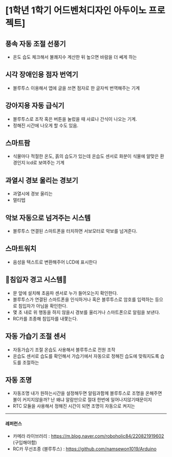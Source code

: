 # [1학년 1학기 어드벤처디자인 아두이노 프로젝트]

## 풍속 자동 조절 선풍기
 - 온도 습도 체크해서 불쾌지수 계산한 뒤 높으면 바람을 더 쎄게 하는

## 시각 장애인용 점자 번역기
 * 블루투스 이용해서 앱에 글을 쓰면 점자로 한 글자씩 번역해주는 기계
 
## 강아지용 자동 급식기
 - 블루투스로 조작 혹은 버튼을 눌렀을 때 사료나 간식이 나오는 기계.
 - 정해진 시간에 나오게 할 수도 있음. 

## 스마트팜
 * 식물마다 적절한 온도, 흙의 습도가 있는데 온습도 센서로 화분이 식물에 알맞은 환경인지 lcd로 보여주는 기계

## 과열시 경보 울리는 경보기
 - 과열시에 경보 울리는
 - 멀티텝

## 악보 자동으로 넘겨주는 시스템
 - 블루투스 연결된 스마트폰을 터치하면 서보모터로 악보를 넘겨준다.
 
## 스마트워치
 - 음성을 텍스트로 변환해주어 LCD에 표시한다

## 🌻침입자 경고 시스템🌻
 - 문 앞에 설치해 초음파 센서로 누가 들어오는지 확인한다. 
 - 블루투스가 연결된 스마트폰을 인식하거나 혹은 블루투스로 암호를 입력하는 등으로 침입자가 아님을 확인한다.
 - 몇 초 내로 위 행동을 하지 않을시 경보를 울리거나 스마트폰으로 알림을 보낸다.
 - RC카를 조종해 침입자를 내쫓는다.

## 자동 가습기 조절 센서
 - 자동가습기 조절 온습도 사용해서 블루투스로 전원 조작
 - 온습도 센서로 습도를 확인해서 가습기에서 자동으로 정해진 습도에 맞춰지도록 습도를 조절하는
 
## 자동 조명 
- 자동조명 내가 원하는시간을 설정해두면 알림과함께 블루투스로 조명을 온해주면 불이 커지지않을까? 난 왜냐 알람만으로 절대 한번에 일어나지않기때문이지
- RTC 모듈을 사용해서 정해진 시간이 되면 조명이 자동으로 켜지는



--------------------
#### 레퍼런스
 - 카메라 라이브러리 : https://m.blog.naver.com/roboholic84/220821919602 (구입해야함)
 - RC카 무선조종 (블루투스) : https://github.com/namsewon1019/Arduino
